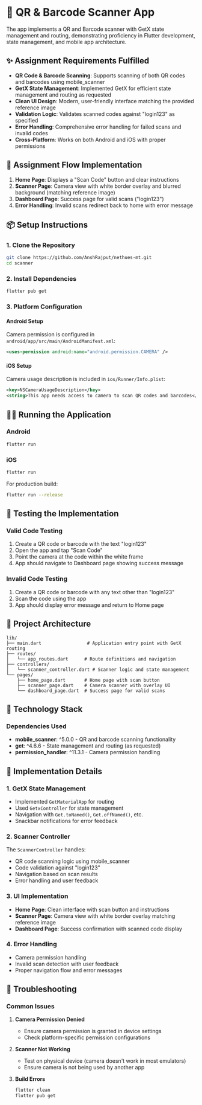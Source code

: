 # 📱 QR & Barcode Scanner App

The app implements a QR and Barcode scanner with GetX state management and routing, demonstrating proficiency in Flutter development, state management, and mobile app architecture.

## ✨ Assignment Requirements Fulfilled

- **QR Code & Barcode Scanning**: Supports scanning of both QR codes and barcodes using mobile_scanner
- **GetX State Management**: Implemented GetX for efficient state management and routing as requested
- **Clean UI Design**: Modern, user-friendly interface matching the provided reference image
- **Validation Logic**: Validates scanned codes against "login123" as specified
- **Error Handling**: Comprehensive error handling for failed scans and invalid codes
- **Cross-Platform**: Works on both Android and iOS with proper permissions

## 🎯 Assignment Flow Implementation

1. **Home Page**: Displays a "Scan Code" button and clear instructions
2. **Scanner Page**: Camera view with white border overlay and blurred background (matching reference image)
3. **Dashboard Page**: Success page for valid scans ("login123")
4. **Error Handling**: Invalid scans redirect back to home with error message

## 📦 Setup Instructions

### 1. Clone the Repository

```bash
git clone https://github.com/AnshRajput/nethues-mt.git
cd scanner
```

### 2. Install Dependencies

```bash
flutter pub get
```

### 3. Platform Configuration

#### Android Setup

Camera permission is configured in `android/app/src/main/AndroidManifest.xml`:

```xml
<uses-permission android:name="android.permission.CAMERA" />
```

#### iOS Setup

Camera usage description is included in `ios/Runner/Info.plist`:

```xml
<key>NSCameraUsageDescription</key>
<string>This app needs access to camera to scan QR codes and barcodes</string>
```

## 🏃‍♂️ Running the Application

### Android

```bash
flutter run
```

### iOS

```bash
flutter run
```

For production build:

```bash
flutter run --release
```

## 🧪 Testing the Implementation

### Valid Code Testing

1. Create a QR code or barcode with the text "login123"
2. Open the app and tap "Scan Code"
3. Point the camera at the code within the white frame
4. App should navigate to Dashboard page showing success message

### Invalid Code Testing

1. Create a QR code or barcode with any text other than "login123"
2. Scan the code using the app
3. App should display error message and return to Home page

## 📁 Project Architecture

```
lib/
├── main.dart                 # Application entry point with GetX routing
├── routes/
│   └── app_routes.dart      # Route definitions and navigation
├── controllers/
│   └── scanner_controller.dart # Scanner logic and state management
└── pages/
    ├── home_page.dart       # Home page with scan button
    ├── scanner_page.dart    # Camera scanner with overlay UI
    └── dashboard_page.dart  # Success page for valid scans
```

## 🔧 Technology Stack

### Dependencies Used

- **mobile_scanner**: ^5.0.0 - QR and barcode scanning functionality
- **get**: ^4.6.6 - State management and routing (as requested)
- **permission_handler**: ^11.3.1 - Camera permission handling

## 🎨 Implementation Details

### 1. GetX State Management

- Implemented `GetMaterialApp` for routing
- Used `GetxController` for state management
- Navigation with `Get.toNamed()`, `Get.offNamed()`, etc.
- Snackbar notifications for error feedback

### 2. Scanner Controller

The `ScannerController` handles:

- QR code scanning logic using mobile_scanner
- Code validation against "login123"
- Navigation based on scan results
- Error handling and user feedback

### 3. UI Implementation

- **Home Page**: Clean interface with scan button and instructions
- **Scanner Page**: Camera view with white border overlay matching reference image
- **Dashboard Page**: Success confirmation with scanned code display

### 4. Error Handling

- Camera permission handling
- Invalid scan detection with user feedback
- Proper navigation flow and error messages

## 🐛 Troubleshooting

### Common Issues

1. **Camera Permission Denied**

   - Ensure camera permission is granted in device settings
   - Check platform-specific permission configurations

2. **Scanner Not Working**

   - Test on physical device (camera doesn't work in most emulators)
   - Ensure camera is not being used by another app

3. **Build Errors**
   ```bash
   flutter clean
   flutter pub get
   ```
